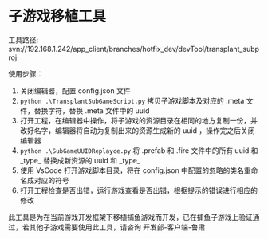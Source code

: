 # 子游戏移植工具
工具路径: svn://192.168.1.242/app_client/branches/hotfix_dev/devTool/transplant_subproj

使用步骤：
1. 关闭编辑器，配置 config.json 文件
2. `python .\TransplantSubGameScript.py` 拷贝子游戏脚本及对应的 .meta 文件，替换字符，替换 .meta 文件中的 uuid
3. 打开工程，在编辑器中操作，将子游戏的资源目录在相同的地方复制一份，并改好名字，编辑器将自动为复制出来的资源生成新的 uuid ，操作完之后关闭编辑器
4. `python .\SubGameUUIDReplayce.py` 将 .prefab 和 .fire 文件中的所有 uuid 和 \_type_ 替换成新资源的 uuid 和 \_type_
5. 使用 VsCode 打开游戏脚本目录，将在 config.json 中配置的忽略的类名重命名成对应的符号
6. 打开工程检查是否出错，运行游戏查看是否出错，根据提示的错误进行相应的修改

此工具是为在当前游戏开发框架下移植捕鱼游戏而开发，已在捕鱼子游戏上验证通过，若其他子游戏需要使用此工具，请咨询 开发部-客户端-鲁肃